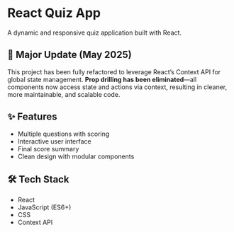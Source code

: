 # React Quiz App

A dynamic and responsive quiz application built with React.

## 🚀 Major Update (May 2025)

This project has been fully refactored to leverage React’s Context API for global state management.
**Prop drilling has been eliminated**—all components now access state and actions via context, resulting in cleaner, more maintainable, and scalable code.

## ✨ Features

- Multiple questions with scoring
- Interactive user interface
- Final score summary
- Clean design with modular components

## 🛠 Tech Stack

- React
- JavaScript (ES6+)
- CSS
- Context API
